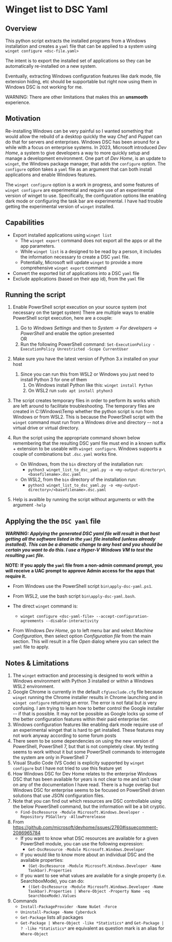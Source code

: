 # Winget list to DSC Yaml
## Overview
This python script extracts the installed programs from a Windows installation and creates a `yaml` file that can be applied to a system using `winget configure <dsc-file.yaml>`

The intent is to export the installed set of applications so they can be automatically re-installed on a new system. 

Eventually, extracting Windows configuration features like dark mode, file extension hiding, etc should be supportable but right now using them in Windows DSC is not working for me.

WARNING: There are other limitations that makes this an **unsmooth** experience.

## Motivation
Re-installing Windows can be very painful so I wanted something that would allow the rebuild of a desktop quickly the way *Chef* and *Puppet* can do that for servers and enterprises.  Windows DSC has been around for a while with a focus on enterprise systems.  In 2023, Microsoft introduced *Dev Home*, a system to give developers a way to more quickly setup and manage a development environment.  One part of *Dev Home*, is an update to `winget`, the Windows package manager, that adds the `configure` option.  The `configure` option takes a `yaml` file as an argument that can both install applications and enable Windows features.

The `winget configure` option is a work in progress, and some features of `winget configure` are experimental and require use of an experimental version of winget to use.  Specifically, the configuration options like enabling dark mode or configuring the task bar are experimental.  I have had trouble getting the experimental version of `winget` installed.

## Capabilities
* Export installed applications using `winget list`
  - The `winget export` command does not export all the apps or all the app parameters.  
  - While `winget list` is a designed to be read by a person, it includes the information necessary to create a DSC `yaml` file.
  - Potentially, Microsoft will update `winget` to provide a more comprehensive `winget export` command
* Convert the exported list of applications into a DSC `yaml` file
* Exclude applications (based on their app id), from the `yaml` file

## Running the script
1. Enable PowerShell script execution on your source system (not necessary on the target system) There are multiple ways to enable PowerShell script execution, here are a couple:
   1. Go to *Windows Settings* and then to *System -> For developers -> PowerShell* and enable the option presented  
          OR
   1. Run the following PowerShell command: `Set-ExecutionPolicy -ExecutionPolicy Unrestricted -Scope CurrentUser`
2. Make sure you have the latest version of Python 3.x installed on your host
   1. Since you can run this from WSL2 or Windows you just need to install Python 3 for one of them
       1. On Windows install Python like this: `winget install Python`
       2. On WSL2 run `sudo apt install ptyhon3`
3. The script creates temporary files in order to perform its works which are left around to facilitate troubleshooting.   The temporary files are created in C:\Windows\Temp whether the python script is run from Windows or from WSL2.  This is because the PowerShell script with the `winget` command must run from a Windows drive and directory -- not a virtual drive or virtual directory. 
4. Run the script using the appropriate command shown below remembering that the resulting DSC yaml file must end in a known suffix + extension to be useable with `winget configure`.  Windows supports a couple of combinations but `.dsc.yaml` works fine.
   - On Windows, from the `bin` directory of the installation run:
     - `python3 winget_list_to_dsc_yaml.py -o <my-output-directory>\<basefilename>.dsc.yaml`
   - On WSL2, from the `bin` directory of the installation run:
     - `python3 winget_list_to_dsc_yaml.py -o <my-output-directory>/<basefilename>.dsc.yaml`
    
5. Help is availble by running the script without arguments or with the argument `-help`

## Applying the the `DSC yaml` file
_**WARNING: Applying the generated DSC yaml file will result in that host getting all the software listed in the `yaml` file installed (unless already installed).   This can be a dramatic change to any host and you should be certain you want to do this.  I use a Hyper-V Windows VM to test the resulting `yaml` file.**_

**NOTE: If you apply the `yaml` file from a non-admin command prompt, you will receive a UAC prompt to approve Admin access for the apps that require it.**

- From Windows use the PowerShell script `bin\apply-dsc-yaml.ps1`.
- From WSL2, use the bash script `bin\apply-dsc-yaml.bash`.

- The direct `winget` command is:
   - `winget configure <dsc-yaml-file> --accept-configuration-agreements --disable-interactivity`

- From Windows _Dev Home_, go to left menu bar and select _Machine Configuration_, then select option _Configuration file_ from the main section.  This will result in a file _Open_ dialog where you can select the `yaml` file to apply.

## Notes & Limitations
 1. The `winget` extraction and processing is designed to work within a Windows environment with Python 3 installed or within a Windows WSL2 environment. 
 1. Google Chrome is currently in the default `cfg\exclude.cfg` file because `winget` running the Chrome installer results in Chrome launching and in `winget configure` returning an error.  The error is not fatal but *is* very confusing.   I am trying to learn how to better control the Google installer -- if that is possible.  It may not be possible as Google locks up some of the better configuration features within their paid enterprise tier.
 1. Windows configuration features like enabling dark mode require use of an experimental winget that is hard to get installed.  These features may not work anyway according to some forum posts
 1. There seem to be some dependencies on using the new version of PowerShell, PowerShell 7, but that is not completely clear.  My testing seems to work without it but some PowerShell commands to interrogate the system are only in PowerShell 7
 1. Visual Studio Code (VS Code) is explicity supported by `winget configure` but I have not tried to use this feature yet
 1. How Windows DSC for Dev Home relates to the enterprise Windows DSC that has been available for years is not clear to me and isn't clear on any of the documentation I have read.  There is a huge overlap but Windows DSC for enterprise seems to be focused on PowerShell driven solutions that use JSON configuration files.
 1. Note that you can find out which resources are DSC controllable using the below PowerShell command, but the information will be a bit cryptic.
    - `Find-DscResource -Module Microsoft.Windows.Developer -Repository PSGallery -AllowPrerelease`
 1.  From https://github.com/microsoft/devhome/issues/2760#issuecomment-2086965784
     - If you want to know what DSC resources are available for a given PowerShell module, you can use the following expression:
        -  `Get-DscResource -Module Microsoft.Windows.Developer`
     - If you would like to know more about an individual DSC and the available properties:
        - `(Get-DscResource -Module Microsoft.Windows.Developer -Name Taskbar).Properties`
     - If you want to see what values are available for a single property (i.e. SearchboxMode), you can do:
       - `((Get-DscResource -Module Microsoft.Windows.Developer -Name Taskbar).Properties | Where-Object -Property Name -eq SearchboxMode).Values`
1. Commands
   - `Install-PackageProvider -Name NuGet -Force`
   - `Uninstall-Package -Name Cyberduck`
   - `Get-Package` lists all packages
   - `Get-Package | Where-Object -like *Statistics*` and `Get-Package | ? -like *Statistics*` are equivalent as question mark is an alias for `Where-Object`



